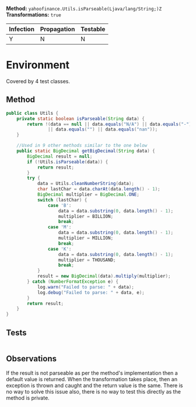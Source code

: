 **Method:** `yahoofinance.Utils.isParseable(Ljava/lang/String;)Z`
**Transformations:** `true`

| Infection | Propagation | Testable |
|-----------|-------------|----------|
| Y         | N           | N        |

# Environment

Covered by 4 test classes.

## Method

```Java
public class Utils {
    private static boolean isParseable(String data) {
        return !(data == null || data.equals("N/A") || data.equals("-") 
                || data.equals("") || data.equals("nan"));
    }

    //Used in 9 other methods similar to the one below
    public static BigDecimal getBigDecimal(String data) {
        BigDecimal result = null;
        if (!Utils.isParseable(data)) {
            return result;
        }
        try {
            data = Utils.cleanNumberString(data);
            char lastChar = data.charAt(data.length() - 1);
            BigDecimal multiplier = BigDecimal.ONE;
            switch (lastChar) {
                case 'B':
                    data = data.substring(0, data.length() - 1);
                    multiplier = BILLION;
                    break;
                case 'M':
                    data = data.substring(0, data.length() - 1);
                    multiplier = MILLION;
                    break;
                case 'K':
                    data = data.substring(0, data.length() - 1);
                    multiplier = THOUSAND;
                    break;
            }
            result = new BigDecimal(data).multiply(multiplier);
        } catch (NumberFormatException e) {
            log.warn("Failed to parse: " + data);
            log.debug("Failed to parse: " + data, e);
        }
        return result;
    }
}
```

## Tests

```Java

```

## Observations
If the result is not parseable as per the method's implementation then a default
value is returned. When the transformation takes place, then an exception is
thrown and caught and the return value is the same. 
There is no way to solve this issue also, there is no way to test this directly
as the method is private.